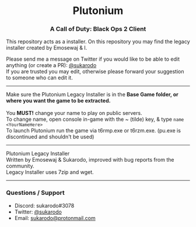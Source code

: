 <center>
  <h1 align="center">Plutonium</h1>
  <h3 align="center">A Call of Duty: Black Ops 2 Client</h3>
</center>

This repository acts as a installer.
On this repository you may find the legacy installer created by Emosewaj & I.

Please send me a message on Twitter if you would like to be able to edit anything (or create a PR): [@sukarodo](https://twitter.com/sukarodo)
<br>
If you are trusted you may edit, otherwise please forward your suggestion to someone who can edit it.
***
Make sure the Plutonium Legacy Installer is in the **Base Game folder, or where you want the game
to be extracted.**
<br>
<br>
You **MUST!** change your name to play on public servers.
<br>
To change name, open console in-game with the ~ (tilde) key, & type 
`
name <YourNameHere>
`<br>
To launch Plutonium run the game via t6rmp.exe or t6rzm.exe. (pu.exe is discontinued and shouldn't be used)
***
Plutonium Legacy Installer
<br>
Written by Emosewaj & Sukarodo, improved with bug reports from the community.
<br>
Legacy Installer uses 7zip and wget.
***
### Questions / Support
- Discord: sukarodo#3078
- Twitter: [@sukarodo](https://twitter.com/sukarodo)
- Email: [sukarodo@protonmail.com](mailto:sukarodo@protonmail.com)

